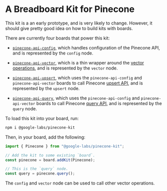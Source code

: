 # A Breadboard Kit for Pinecone

This kit is a an early prototype, and is very likely to change. However, it should give pretty good idea on how to build kits with boards.

There are currently four boards that power this kit:

- [`pinecone-api-config`](src/boards/pinecone-api-config.ts), which handles configuration of the Pinecone API, and is represented by the `config` node.

- [`pinecone-api-vector`](src/boards/pinecone-api-vector.ts), which is a thin wrapper around the [vector operations](https://docs.pinecone.io/reference/vector-operations), and is represented by the `vector` node.

- [`pinecone-api-upsert`](src/boards/pinecone-api-upsert.ts), which uses the `pinecone-api-config` and `pinecone-api-vector` boards to call Pinecone [upsert API](https://docs.pinecone.io/reference/upsert), and is represented by the `upsert` node.

- [`pinecone-api-query`](src/boards/pinecone-api-query.ts), which uses the `pinecone-api-config` and `pinecone-api-vector` boards to call Pinecone [query API](https://docs.pinecone.io/reference/query), and is represented by the `query` node.

To load this kit into your board, run:

```bash
npm i @google-labs/pinecone-kit
```

Then, in your board, add the following:

```ts
import { Pinecone } from "@google-labs/pinecone-kit";

// Add the kit to some existing `board`.
const pinecone = board.addKit(Pinecone);

// This is the `query` node.
const query = pinecone.query();
```

The `config` and `vector` node can be used to call other vector operations.
